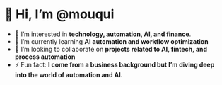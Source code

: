 # 👋 Hi, I’m @mouqui  
- 👀 I’m interested in **technology, automation, AI, and finance**. 
- 🌱 I’m currently learning **AI automation and workflow optimization**  
- 💞️ I’m looking to collaborate on **projects related to AI, fintech, and process automation**  
- ⚡ Fun fact: **I come from a business background but I’m diving deep into the world of automation and AI.**  

